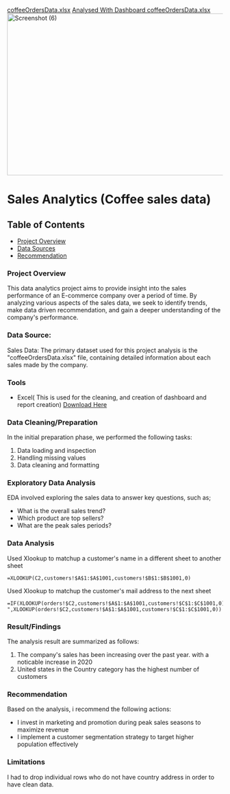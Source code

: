 [coffeeOrdersData.xlsx](https://github.com/user-attachments/files/21706097/coffeeOrdersData.xlsx)
[Analysed With Dashboard coffeeOrdersData.xlsx](https://github.com/user-attachments/files/21706096/Analysed.With.Dashboard.coffeeOrdersData.xlsx)
<img width="877" height="378" alt="Screenshot (6)" src="https://github.com/user-attachments/assets/9c240fa4-7264-4a1e-8456-03132d8973ed" />
# Sales Analytics (Coffee sales data)


## Table of Contents

- [Project Overview](#Project-Overview)
- [Data Sources](#Data_Source)
- [Recommendation](#Recommendation)

### Project Overview

This data analytics project aims to provide insight into the sales performance of an E-commerce company over a period of time. By analyzing various aspects of the sales data, we seek to identify trends, make data driven recommendation, and gain a deeper understanding of the company's performance.

### Data Source:

Sales Data: The primary dataset used for this project analysis is the "coffeeOrdersData.xlsx" file, containing detailed information about each sales made by the company.

### Tools
- Excel( This is used for the cleaning, and creation of dashboard and report creation) [Download Here](Https://Microsoft.com/)

### Data Cleaning/Preparation

In the initial preparation phase, we performed the following tasks:
1. Data loading and inspection
2. Handling missing values
3. Data cleaning and formatting


### Exploratory Data Analysis

EDA involved exploring the sales data to answer key questions, such as;

- What is the overall sales trend?
- Which product are top sellers?
- What are the peak sales periods?

### Data Analysis
Used Xlookup to matchup a customer's name in a different sheet to another sheet
``` EXCEL
=XLOOKUP(C2,customers!$A$1:$A$1001,customers!$B$1:$B$1001,0)
```
Used Xlookup to matchup the customer's mail address to the next sheet
``` EXCEL
=IF(XLOOKUP(orders!$C2,customers!$A$1:$A$1001,customers!$C$1:$C$1001,0)=0," ",XLOOKUP(orders!$C2,customers!$A$1:$A$1001,customers!$C$1:$C$1001,0))
```

### Result/Findings

The analysis result are summarized as follows:
1. The company's sales has been increasing over the past year. with a noticable increase in 2020
2. United states in the Country category has the highest number of customers


### Recommendation
Based on the analysis, i recommend the following actions:
- I invest in marketing and promotion during peak sales seasons to maximize revenue
- I implement a customer segmentation strategy to target higher population effectively

### Limitations
I had to drop individual rows who do not have country address in order to have clean data. 
